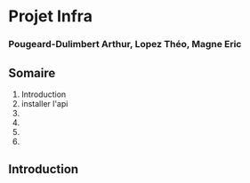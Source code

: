 # Projet Infra
### Pougeard-Dulimbert Arthur, Lopez Théo, Magne Eric

## Somaire 
1. Introduction 
2. installer l'api
3.
4.
5.
6.


## Introduction 


